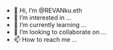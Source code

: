 - 👋 Hi, I’m @REVANku.eth
- 👀 I’m interested in ...
- 🌱 I’m currently learning ...
- 💞️ I’m looking to collaborate on ...
- 📫 How to reach me ...

<!---
zulassegaf/zulassegaf is a ✨ special ✨ repository because its `README.md` (this file) appears on your GitHub profile.
You can click the Preview link to take a look at your changes.
--->
